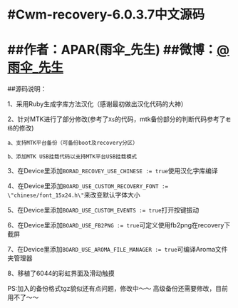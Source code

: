 #Cwm-recovery-6.0.3.7中文源码
================================================================================================
##作者：APAR(雨伞_先生)
##微博：[@雨伞_先生](http://weibo.com/APAR)
================================================================================================

##源码说明：

1、采用Ruby生成字库方法汉化（感谢最初做出汉化代码的大神）

2、针对MTK进行了部分修改(参考了```Xs```的代码，mtk备份部分的判断代码参考了```老杨```的修改)

	a、支持MTK平台备份（可备份boot及recovery分区）

	b、添加MTK USB挂载代码以支持MTK平台USB挂载模式

3、在Device里添加```BORAD_RECOVEY_USE_CHINESE := true```使用汉化字库编译

4、在Device里添加```BOARD_USE_CUSTOM_RECOVERY_FONT := \"chinese/font_15x24.h\"```来改变默认字体大小

5、在Device里添加```BOARD_USE_CUSTOM_EVENTS := true```打开按键振动

6、在Device里添加```BOARD_USE_FB2PNG := true```可定义使用fb2png在recovery下截屏

7、在Device里添加```BOARD_USE_AROMA_FILE_MANAGER := true```可编译Aroma文件夹管理器

8、移植了6044的彩虹界面及滑动触摸

PS:加入的备份格式tgz貌似还有点问题，修改中～～
   高级备份还需要修改，目前用不了～～
